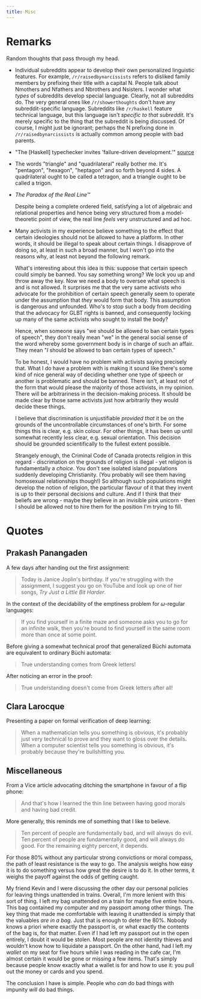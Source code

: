 ```yaml
---
title: Misc
---
```


# Remarks

Random thoughts that pass through my head.

  * Individual subreddits appear to develop their own personalized linguistic
    features. For example, `/r/raisedbynarcissists` refers to disliked family
    members by prefixing their title with a capital N. People talk about
    Nmothers and Nfathers and Nbrothers and Nsisters.
    I wonder what *types* of subreddits develop special language.
    Clearly, not all subreddits do. The very general ones like
    `/r/showerthoughts` don't have any subreddit-specific language.
    Subreddits like `/r/haskell` feature technical language, but this language
    isn't *specific to that subreddit*. It's merely specific to the thing that
    the subreddit is being discussed.
    Of course, I might just be ignorant; perhaps the N prefixing done in
    `/r/raisedbynarcissists` is actually common among people with bad parents.

  * "The [Haskell] typechecker invites 'failure-driven development.'"
    [source](http://bitemyapp.com/posts/2017-05-03-what-a-haskell-study-group-is-not.html)

  * The words "triangle" and "quadrilateral" really bother me.
    It's "pentagon", "hexagon", "heptagon" and so forth beyond 4 sides.
    A quadrilateral ought to be called a tetragon, and a triangle ought to be
    called a trigon.

  * _The Paradox of the Real Line™_

    Despite being a complete ordered field, satisfying a lot of algebraic and
    relational properties and hence being very structured from a
    model-theoretic point of view, the real line *feels* very unstructured and
    ad hoc.

  * Many activists in my experience believe something to the effect that
    certain ideologies should not be allowed to have a platform.
    In other words, it should be illegal to speak about certain things.
    I disapprove of doing so, at least in such a broad manner, but I won't go
    into the reasons why, at least not beyond the following remark.

    What's interesting about this idea is this:
    suppose that certain speech could simply be banned.
    You say something wrong? We lock you up and throw away the key.
    Now we need a body to oversee what speech is and is not allowed.
    It surprises me that the very same activists who advocate for the
    prohibition of certain speech generally seem to operate under the
    assumption that *they* would form that body.
    This assumption is dangerous and unfounded.
    Who's to stop such a body from deciding that the advocacy for GLBT rights
    is banned, and consequently locking up many of the same activists who
    sought to install the body?

    Hence, when someone says "we should be allowed to ban certain types of
    speech", they don't really mean "we" in the general social sense of the
    word whereby some government body is in charge of such an affair.
    They mean "*I* should be allowed to ban certain types of speech."

    To be honest, I would have no problem with activists saying precisely that.
    What I do have a problem with is making it sound like there's some kind of
    nice general way of deciding whether one type of speech or another is
    problematic and should be banned.
    There isn't, at least not of the form that would please the majority of
    those activists, in my opinion.
    There will be arbitrariness in the decision-making process.
    It should be made clear by those same activists just how arbitrarily they
    would decide these things.

    I believe that discrimination is unjustifiable *provided that* it be on the
    grounds of the uncontrollable circumstances of one's birth.
    For some things this is clear, e.g. skin colour.
    For other things, it has been up until somewhat recently less clear, e.g.
    sexual orientation.
    This decision should be grounded scientifically to the fullest extent
    possible.

    Strangely enough, the Criminal Code of Canada protects religion in this
    regard - discrimation on the grounds of religion is illegal - yet religion
    is fundamentally a *choice*.
    You don't see isolated island populations suddenly developing Christianity.
    (You probably will see them having homosexual relationships though!)
    So although such populations might develop the notion of religion, the
    particular flavour of it that they invent is up to their personal decisions
    and culture.
    And if I think that their beliefs are wrong - maybe they believe in an
    invisible pink unicorn - then I should be allowed not to hire them for the
    position I'm trying to fill.

# Quotes

## Prakash Panangaden

A few days after handing out the first assignment:

> Today is Janice Joplin's birthday. If you're struggling with the assignment,
> I suggest you go on YouTube and look up one of her songs, _Try Just a Little
> Bit Harder_.

In the context of the decidability of the emptiness problem for
$\omega$-regular languages:

> If you find yourself in a finite maze and someone asks you to go for an
> infinite walk, then you're bound to find yourself in the same room more than
> once at some point.

Before giving a somewhat technical proof that generalized Büchi automata are
equivalent to ordinary Büchi automata:

> True understanding comes from Greek letters!

After noticing an error in the proof:

> True understanding doesn't come from Greek letters after all!

## Clara Larocque

Presenting a paper on formal verification of deep learning:

> When a mathematician tells you something is obvious, it's probably just very
> technical to prove and they want to gloss over the details.
> When a computer scientist tells you something is obvious, it's probably
> because they're bullshitting you.

## Miscellaneous

From a Vice article advocating ditching the smartphone in favour of a flip
phone:

> And that's how I learned the thin line between having good morals and having
> bad credit.

More generally, this reminds me of something that I like to believe.

> Ten percent of people are fundamentally bad, and will always do evil.
> Ten percent of people are fundamentally good, and will always do good.
> For the remaining eighty percent, it depends.

For those 80% without any particular strong convictions or moral compass, the
path of least resistance is the way to go. The analysis weighs how easy it is
to do something versus how great the desire is to do it. In other terms, it
weighs the payoff against the odds of getting caught.

My friend Kevin and I were discussing the other day our personal policies for
leaving things unattended in trains. Overall, I'm more lenient with this sort
of thing. I left my bag unattended on a train for maybe five entire hours. This
bag contained my computer and my passport among other things. The key thing
that made me comfortable with leaving it unattended is simply that the
valuables *are in a bag*. Just that is enough to deter the 80%. Nobody knows a
priori where exactly the passport is, or what exactly the contents of the
bag is, for that matter. Even if I had left my passport out in the open
entirely, I doubt it would be stolen. Most people are not identity thieves and
wouldn't know how to liquidate a passport. On the other hand, had I left my
*wallet* on my seat for five hours while I was reading in the cafe car, I'm
almost certain it would be gone or missing a few items. That's simply because
people know exactly what a wallet is for and how to use it: you pull out the
money or cards and you spend.

The conclusion I have is simple. People who _can_ do bad things with impunity
_will_ do bad things.
